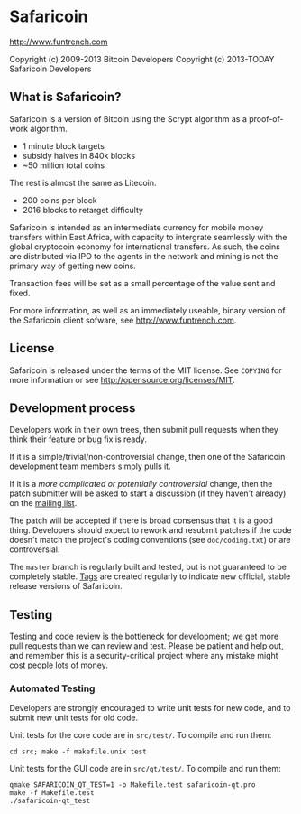 Safaricoin
================================

http://www.funtrench.com

Copyright (c) 2009-2013 Bitcoin Developers
Copyright (c) 2013-TODAY Safaricoin Developers

What is Safaricoin?
----------------

Safaricoin is a version of Bitcoin using the Scrypt algorithm as a proof-of-work algorithm.
 - 1 minute block targets
 - subsidy halves in 840k blocks
 - ~50 million total coins

The rest is almost the same as Litecoin.
 - 200 coins per block
 - 2016 blocks to retarget difficulty

Safaricoin is intended as an intermediate currency for mobile money transfers within East Africa,
with capacity to intergrate seamlessly with the global cryptocoin economy for international
transfers. As such, the coins are distributed via IPO to the agents in the network and mining is
not the primary way of getting new coins.

Transaction fees will be set as a small percentage of the value sent and fixed.

For more information, as well as an immediately useable, binary version of
the Safaricoin client sofware, see http://www.funtrench.com.

License
-------

Safaricoin is released under the terms of the MIT license. See `COPYING` for more
information or see http://opensource.org/licenses/MIT.

Development process
-------------------

Developers work in their own trees, then submit pull requests when they think
their feature or bug fix is ready.

If it is a simple/trivial/non-controversial change, then one of the Safaricoin
development team members simply pulls it.

If it is a *more complicated or potentially controversial* change, then the patch
submitter will be asked to start a discussion (if they haven't already) on the
[mailing list](http://sourceforge.net/mailarchive/forum.php?forum_name=safaricoin-development).

The patch will be accepted if there is broad consensus that it is a good thing.
Developers should expect to rework and resubmit patches if the code doesn't
match the project's coding conventions (see `doc/coding.txt`) or are
controversial.

The `master` branch is regularly built and tested, but is not guaranteed to be
completely stable. [Tags](https://github.com/safaricoin/safaricoin/tags) are created
regularly to indicate new official, stable release versions of Safaricoin.

Testing
-------

Testing and code review is the bottleneck for development; we get more pull
requests than we can review and test. Please be patient and help out, and
remember this is a security-critical project where any mistake might cost people
lots of money.

### Automated Testing

Developers are strongly encouraged to write unit tests for new code, and to
submit new unit tests for old code.

Unit tests for the core code are in `src/test/`. To compile and run them:

    cd src; make -f makefile.unix test

Unit tests for the GUI code are in `src/qt/test/`. To compile and run them:

    qmake SAFARICOIN_QT_TEST=1 -o Makefile.test safaricoin-qt.pro
    make -f Makefile.test
    ./safaricoin-qt_test